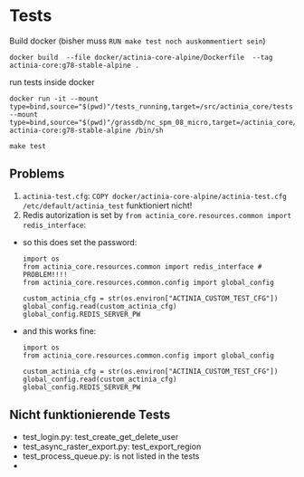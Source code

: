 # Tests

Build docker (bisher muss `RUN make test noch auskommentiert sein`)
```
docker build  --file docker/actinia-core-alpine/Dockerfile  --tag actinia-core:g78-stable-alpine .
```

run tests inside docker
```
docker run -it --mount type=bind,source="$(pwd)"/tests_running,target=/src/actinia_core/tests  --mount type=bind,source="$(pwd)"/grassdb/nc_spm_08_micro,target=/actinia_core/grassdb/nc_spm_08 actinia-core:g78-stable-alpine /bin/sh

make test
```

## Problems
1. `actinia-test.cfg`: `COPY docker/actinia-core-alpine/actinia-test.cfg /etc/default/actinia_test` funktioniert nicht!
2. Redis autorization is set by `from actinia_core.resources.common import redis_interface`:
  * so this does set the password:
    ```
    import os
    from actinia_core.resources.common import redis_interface # PROBLEM!!!!
    from actinia_core.resources.common.config import global_config

    custom_actinia_cfg = str(os.environ["ACTINIA_CUSTOM_TEST_CFG"])
    global_config.read(custom_actinia_cfg)
    global_config.REDIS_SERVER_PW
    ```
  * and this works fine:
    ```
    import os
    from actinia_core.resources.common.config import global_config

    custom_actinia_cfg = str(os.environ["ACTINIA_CUSTOM_TEST_CFG"])
    global_config.read(custom_actinia_cfg)
    global_config.REDIS_SERVER_PW
    ```

## Nicht funktionierende Tests
* test_login.py: test_create_get_delete_user
* test_async_raster_export.py: test_export_region
* test_process_queue.py: is not listed in the tests
*
